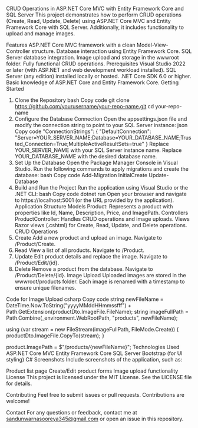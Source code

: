 CRUD Operations in ASP.NET Core MVC with Entity Framework Core and SQL Server
This project demonstrates how to perform CRUD operations (Create, Read, Update, Delete) using ASP.NET Core MVC and Entity Framework Core with SQL Server. Additionally, it includes functionality to upload and manage images.

Features
ASP.NET Core MVC framework with a clean Model-View-Controller structure.
Database interaction using Entity Framework Core.
SQL Server database integration.
Image upload and storage in the wwwroot folder.
Fully functional CRUD operations.
Prerequisites
Visual Studio 2022 or later (with ASP.NET and web development workload installed).
SQL Server (any edition) installed locally or hosted.
.NET Core SDK 6.0 or higher.
Basic knowledge of ASP.NET Core and Entity Framework Core.
Getting Started
1. Clone the Repository
bash
Copy code
git clone https://github.com/yourusername/your-repo-name.git
cd your-repo-name
2. Configure the Database Connection
Open the appsettings.json file and modify the connection string to point to your SQL Server instance:
json
Copy code
"ConnectionStrings": {
    "DefaultConnection": "Server=YOUR_SERVER_NAME;Database=YOUR_DATABASE_NAME;Trusted_Connection=True;MultipleActiveResultSets=true"
}
Replace YOUR_SERVER_NAME with your SQL Server instance name.
Replace YOUR_DATABASE_NAME with the desired database name.
3. Set Up the Database
Open the Package Manager Console in Visual Studio.
Run the following commands to apply migrations and create the database:
bash
Copy code
Add-Migration InitialCreate
Update-Database
4. Build and Run the Project
Run the application using Visual Studio or the .NET CLI:
bash
Copy code
dotnet run
Open your browser and navigate to https://localhost:5001 (or the URL provided by the application).
Application Structure
Models
Product: Represents a product with properties like Id, Name, Description, Price, and ImagePath.
Controllers
ProductController: Handles CRUD operations and image uploads.
Views
Razor views (.cshtml) for Create, Read, Update, and Delete operations.
CRUD Operations
1. Create
Add a new product and upload an image.
Navigate to /Product/Create.
2. Read
View a list of all products.
Navigate to /Product.
3. Update
Edit product details and replace the image.
Navigate to /Product/Edit/{id}.
4. Delete
Remove a product from the database.
Navigate to /Product/Delete/{id}.
Image Upload
Uploaded images are stored in the wwwroot/products folder. Each image is renamed with a timestamp to ensure unique filenames.

Code for Image Upload
csharp
Copy code
string newFileName = DateTime.Now.ToString("yyyyMMddHHmmssfff") + Path.GetExtension(productDto.ImageFile.FileName);
string imageFullPath = Path.Combine(_environment.WebRootPath, "products", newFileName);

using (var stream = new FileStream(imageFullPath, FileMode.Create))
{
    productDto.ImageFile.CopyTo(stream);
}

product.ImagePath = $"/products/{newFileName}";
Technologies Used
ASP.NET Core MVC
Entity Framework Core
SQL Server
Bootstrap (for UI styling)
C#
Screenshots
Include screenshots of the application, such as:

Product list page
Create/Edit product forms
Image upload functionality
License
This project is licensed under the MIT License. See the LICENSE file for details.

Contributing
Feel free to submit issues or pull requests. Contributions are welcome!

Contact
For any questions or feedback, contact me at sandunwarnasooreya345@gmail.com or open an issue in this repository.
